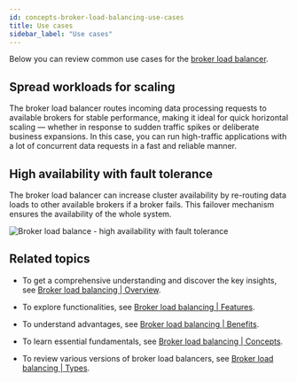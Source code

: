 ```yaml
---
id: concepts-broker-load-balancing-use-cases
title: Use cases
sidebar_label: "Use cases"
---
```


Below you can review common use cases for the [broker load balancer](./concepts-broker-load-balancing-overview.md). 

## Spread workloads for scaling

The broker load balancer routes incoming data processing requests to available brokers for stable performance, making it ideal for quick horizontal scaling — whether in response to sudden traffic spikes or deliberate business expansions. In this case, you can run high-traffic applications with a lot of concurrent data requests in a fast and reliable manner. 

## High availability with fault tolerance

The broker load balancer can increase cluster availability by re-routing data loads to other available brokers if a broker fails. This failover mechanism ensures the availability of the whole system. 

![Broker load balance - high availability with fault tolerance](/assets/broker-load-balancing-7.png)

## Related topics

- To get a comprehensive understanding and discover the key insights, see [Broker load balancing | Overview](./concepts-broker-load-balancing-overview.md). 
  
- To explore functionalities, see [Broker load balancing | Features](./concepts-broker-load-balancing-features.md).

- To understand advantages, see [Broker load balancing | Benefits](./concepts-broker-load-balancing-benefits.md).

- To learn essential fundamentals, see [Broker load balancing | Concepts](./concepts-broker-load-balancing-concepts.md).

- To review various versions of broker load balancers, see [Broker load balancing | Types](./concepts-broker-load-balancing-types.md).